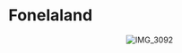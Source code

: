 # Fonelaland
<div align="center">
  
![IMG_3092](https://user-images.githubusercontent.com/57879592/137554049-e17bc57e-358b-4474-92f4-0fe1b2b2508d.gif)
  
</div>
